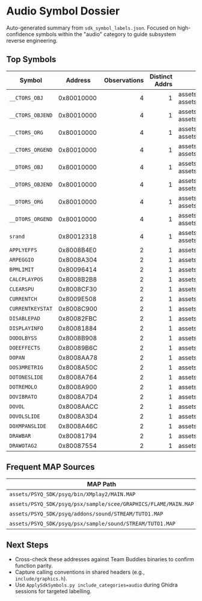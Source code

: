 # Audio Symbol Dossier

Auto-generated summary from `sdk_symbol_labels.json`. Focused on high-confidence symbols within the "audio" category to guide subsystem reverse engineering.

## Top Symbols

| Symbol | Address | Observations | Distinct Addrs | Map Samples |
|---|---|---:|---:|---|
| `__CTORS_OBJ` | 0x80010000 | 4 | 1 | assets/PSYQ_SDK/psyq/bin/XMplay2/MAIN.MAP<br/>assets/PSYQ_SDK/psyq/psx/sample/scee/GRAPHICS/FLAME/MAIN.MAP |
| `__CTORS_OBJEND` | 0x80010000 | 4 | 1 | assets/PSYQ_SDK/psyq/bin/XMplay2/MAIN.MAP<br/>assets/PSYQ_SDK/psyq/psx/sample/scee/GRAPHICS/FLAME/MAIN.MAP |
| `__CTORS_ORG` | 0x80010000 | 4 | 1 | assets/PSYQ_SDK/psyq/bin/XMplay2/MAIN.MAP<br/>assets/PSYQ_SDK/psyq/psx/sample/scee/GRAPHICS/FLAME/MAIN.MAP |
| `__CTORS_ORGEND` | 0x80010000 | 4 | 1 | assets/PSYQ_SDK/psyq/bin/XMplay2/MAIN.MAP<br/>assets/PSYQ_SDK/psyq/psx/sample/scee/GRAPHICS/FLAME/MAIN.MAP |
| `__DTORS_OBJ` | 0x80010000 | 4 | 1 | assets/PSYQ_SDK/psyq/bin/XMplay2/MAIN.MAP<br/>assets/PSYQ_SDK/psyq/psx/sample/scee/GRAPHICS/FLAME/MAIN.MAP |
| `__DTORS_OBJEND` | 0x80010000 | 4 | 1 | assets/PSYQ_SDK/psyq/bin/XMplay2/MAIN.MAP<br/>assets/PSYQ_SDK/psyq/psx/sample/scee/GRAPHICS/FLAME/MAIN.MAP |
| `__DTORS_ORG` | 0x80010000 | 4 | 1 | assets/PSYQ_SDK/psyq/bin/XMplay2/MAIN.MAP<br/>assets/PSYQ_SDK/psyq/psx/sample/scee/GRAPHICS/FLAME/MAIN.MAP |
| `__DTORS_ORGEND` | 0x80010000 | 4 | 1 | assets/PSYQ_SDK/psyq/bin/XMplay2/MAIN.MAP<br/>assets/PSYQ_SDK/psyq/psx/sample/scee/GRAPHICS/FLAME/MAIN.MAP |
| `srand` | 0x80012318 | 4 | 1 | assets/PSYQ_SDK/psyq/addons/sound/STREAM/TUTO1.MAP<br/>assets/PSYQ_SDK/psyq/psx/sample/sound/STREAM/TUTO1.MAP |
| `APPLYEFFS` | 0x8008B4E0 | 2 | 1 | assets/PSYQ_SDK/psyq/bin/XMplay2/MAIN.MAP |
| `ARPEGGIO` | 0x8008A304 | 2 | 1 | assets/PSYQ_SDK/psyq/bin/XMplay2/MAIN.MAP |
| `BPMLIMIT` | 0x80096414 | 2 | 1 | assets/PSYQ_SDK/psyq/bin/XMplay2/MAIN.MAP |
| `CALCPLAYPOS` | 0x8008B2B8 | 2 | 1 | assets/PSYQ_SDK/psyq/bin/XMplay2/MAIN.MAP |
| `CLEARSPU` | 0x8008CF30 | 2 | 1 | assets/PSYQ_SDK/psyq/bin/XMplay2/MAIN.MAP |
| `CURRENTCH` | 0x8009E508 | 2 | 1 | assets/PSYQ_SDK/psyq/bin/XMplay2/MAIN.MAP |
| `CURRENTKEYSTAT` | 0x8008C900 | 2 | 1 | assets/PSYQ_SDK/psyq/bin/XMplay2/MAIN.MAP |
| `DISABLEPAD` | 0x80082FBC | 2 | 1 | assets/PSYQ_SDK/psyq/bin/XMplay2/MAIN.MAP |
| `DISPLAYINFO` | 0x80081884 | 2 | 1 | assets/PSYQ_SDK/psyq/bin/XMplay2/MAIN.MAP |
| `DODOLBYSS` | 0x8008B908 | 2 | 1 | assets/PSYQ_SDK/psyq/bin/XMplay2/MAIN.MAP |
| `DOEEFFECTS` | 0x80089B6C | 2 | 1 | assets/PSYQ_SDK/psyq/bin/XMplay2/MAIN.MAP |
| `DOPAN` | 0x8008AA78 | 2 | 1 | assets/PSYQ_SDK/psyq/bin/XMplay2/MAIN.MAP |
| `DOS3MRETRIG` | 0x8008A50C | 2 | 1 | assets/PSYQ_SDK/psyq/bin/XMplay2/MAIN.MAP |
| `DOTONESLIDE` | 0x8008A764 | 2 | 1 | assets/PSYQ_SDK/psyq/bin/XMplay2/MAIN.MAP |
| `DOTREMOLO` | 0x8008A900 | 2 | 1 | assets/PSYQ_SDK/psyq/bin/XMplay2/MAIN.MAP |
| `DOVIBRATO` | 0x8008A7D4 | 2 | 1 | assets/PSYQ_SDK/psyq/bin/XMplay2/MAIN.MAP |
| `DOVOL` | 0x8008AACC | 2 | 1 | assets/PSYQ_SDK/psyq/bin/XMplay2/MAIN.MAP |
| `DOVOLSLIDE` | 0x8008A3D4 | 2 | 1 | assets/PSYQ_SDK/psyq/bin/XMplay2/MAIN.MAP |
| `DOXMPANSLIDE` | 0x8008A46C | 2 | 1 | assets/PSYQ_SDK/psyq/bin/XMplay2/MAIN.MAP |
| `DRAWBAR` | 0x80081794 | 2 | 1 | assets/PSYQ_SDK/psyq/bin/XMplay2/MAIN.MAP |
| `DRAWOTAG2` | 0x80087554 | 2 | 1 | assets/PSYQ_SDK/psyq/bin/XMplay2/MAIN.MAP |

## Frequent MAP Sources

| MAP Path | Count |
|---|---:|
| `assets/PSYQ_SDK/psyq/bin/XMplay2/MAIN.MAP` | 29 |
| `assets/PSYQ_SDK/psyq/psx/sample/scee/GRAPHICS/FLAME/MAIN.MAP` | 8 |
| `assets/PSYQ_SDK/psyq/addons/sound/STREAM/TUTO1.MAP` | 1 |
| `assets/PSYQ_SDK/psyq/psx/sample/sound/STREAM/TUTO1.MAP` | 1 |

## Next Steps

- Cross-check these addresses against Team Buddies binaries to confirm function parity.
- Capture calling conventions in shared headers (e.g., `include/graphics.h`).
- Use `ApplySdkSymbols.py include_categories=audio` during Ghidra sessions for targeted labelling.
